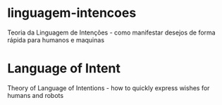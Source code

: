 # linguagem-intencoes
Teoria da Linguagem de Intenções - como manifestar desejos de forma rápida para humanos e maquinas

# Language of Intent
Theory of Language of Intentions - how to quickly express wishes for humans and robots
